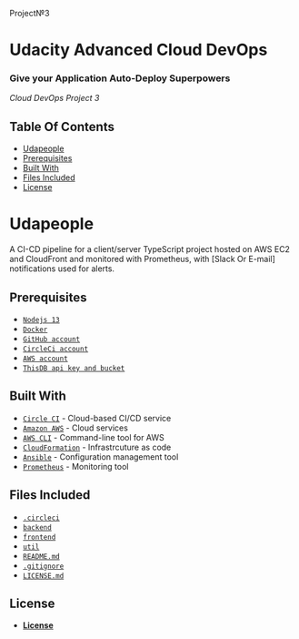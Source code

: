 Project№3
# Udacity Advanced Cloud DevOps 
### Give your Application Auto-Deploy Superpowers
*Cloud DevOps Project 3*
## Table Of Contents
* [Udapeople](#udapeople)
* [Prerequisites](#prerequisites)
* [Built With](#built-with)
* [Files Included](#files-included)
* [License](#license)


# Udapeople 
A CI-CD pipeline for a client/server TypeScript project hosted on AWS EC2 and CloudFront and monitored with Prometheus, with [Slack Or E-mail] notifications used for alerts.

## Prerequisites
* [`Nodejs 13`](https://nodejs.org/en/)
* [`Docker`](https://www.docker.com/)
* [`GitHub account`](https://github.com/)
* [`CircleCi account`](https://circleci.com/)
* [`AWS account`](https://aws.amazon.com/)
* [`ThisDB api key and bucket`](https://thisdb.com/)

## Built With

- [`Circle CI`](www.circleci.com) - Cloud-based CI/CD service
- [`Amazon AWS`](https://aws.amazon.com/) - Cloud services
- [`AWS CLI`](https://aws.amazon.com/cli/) - Command-line tool for AWS
- [`CloudFormation`](https://aws.amazon.com/cloudformation/) - Infrastrcuture as code
- [`Ansible`](https://www.ansible.com/) - Configuration management tool
- [`Prometheus`](https://prometheus.io/) - Monitoring tool

## Files Included
* [`.circleci`](./.circleci)
* [`backend`](./backend)
* [`frontend`](./frontend)
* [`util`](./util)
* [`README.md`](./README.md)
* [`.gitignore`](./.gitignore)
* [`LICENSE.md`](./LICENSE.md)

## License
* [**License**](./udapeople-cicd/LICENSE.md)
